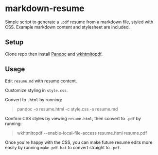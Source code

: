 # markdown-resume

Simple script to generate a `.pdf` resume from a markdown file, styled with CSS. Example markdown content and stylesheet are included.

## Setup

Clone repo then install [Pandoc](https://github.com/jgm/pandoc/releases/latest) and [wkhtmltopdf](https://wkhtmltopdf.org/downloads.html).

## Usage

Edit `resume.md` with resume content.

Customize styling in `style.css`.

Convert to `.html` by running:

> pandoc -o resume.html -c style.css -s resume.md

Confirm CSS styles by viewing `resume.html`, then convert to `.pdf` by running:

> wkhtmltopdf --enable-local-file-access resume.html resume.pdf

Once you're happy with the CSS, you can make future resume edits more easily by running `make-pdf.bat` to convert straight to `.pdf`.
